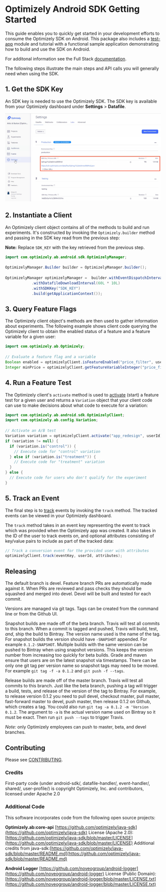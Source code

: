 # Optimizely Android SDK Getting Started

This guide enables you to quickly get started in your development efforts to consume the Optimizely SDK on Android. This package also includes a [test-app](./test-app/README.md) module and tutorial with a functional sample application demonstrating how to build and use the SDK on Android.

For additonal information see the Full Stack [documentation](https://docs.developers.optimizely.com/full-stack/docs).

The following steps illustrate the main steps and API calls you will generally need when using the SDK.

## 1. Get the SDK Key
An SDK key is needed to use the Optimizely SDK. The SDK key is available from your Optimizely dashboard under **Settings** > **Datafile**. 

![images/sdk_key.jpg](images/sdk_key.jpg)

## 2. Instantiate a Client
An Optimizely client object contains all of the methods to build and run experiments. It's constructed by invoking the `Optimizely.builder` method and passing in the SDK key read from the previous step:

**Note:** Replace `SDK_KEY` with the key retrieved from the previous step.

```java
import com.optimizely.ab.android.sdk.OptimizelyManager;

OptimizelyManager.Builder builder = OptimizelyManager.builder();

OptimizelyManager optimizelyManager =  builder.withEventDispatchInterval(60L * 10L)
            .withDatafileDownloadInterval(60L * 10L)
            .withSDKKey("SDK_KEY")
            .build(getApplicationContext());
```

## 3. Query Feature Flags
The Optimizely client object's methods are then used to gather information about experiments. The following example shows client code querying the Optimizely client to obtain the enabled status of a feature and a feature variable for a given user:
```java
import com.optimizely.ab.Optimizely;

// Evaluate a feature flag and a variable
Boolean enabled = optimizelyClient.isFeatureEnabled("price_filter", userId);
Integer minPrice = optimizelyClient.getFeatureVariableInteger("price_filter", "min_price", userId);
```

## 4. Run a Feature Test
The Optimizely client's `activate` method is used to [activate](https://docs.developers.optimizely.com/full-stack/docs/activate) (start) a feature test for a given user and returns a `Variation` object that your client code can use to make decisions about what code to execute for a variation:
```java
import com.optimizely.ab.android.sdk.OptimizelyClient;
import com.optimizely.ab.config.Variation;

// Activate an A/B test
Variation variation = optimizelyClient.activate("app_redesign", userId);
if (variation != null) {
  if (variation.is("control")) {
    // Execute code for "control" variation
  } else if (variation.is("treatment")) {
    // Execute code for "treatment" variation
  }
} else {
  // Execute code for users who don't qualify for the experiment
}
```

## 5. Track an Event
The final step is to [track](https://docs.developers.optimizely.com/full-stack/docs/track) events by invoking the `track` method. The tracked events can be viewed in your Optimizely dashboard. 

The `track` method takes in an event key representing the event to track which was provided when the Optimizely app was created. It also takes in the ID of the user to track events on, and optional attributes consisting of key/value pairs to include as part of the tracked data:
```java
// Track a conversion event for the provided user with attributes
optimizelyClient.track(eventKey, userId, attributes);
```

## Releasing
The default branch is devel.  Feature branch PRs are automatically made against it. When PRs are reviewed and pass checks they should be squashed and merged into devel.  Devel will be built and tested for each commit.

Versions are managed via git tags.  Tags can be created from the command line or from the Github UI.

Snapshot builds are made off of the beta branch.  Travis will test all commits to this branch.  When a commit is tagged and pushed, Travis will build, test, *and*, ship the build to Bintray.  The version name used
is the name of the tag.  For snapshot builds the version should have `-SNAPSHOT` appended.  For example `0.1.2-SNAPSHOT`.  Multiple builds with the same version can be pushed to Bintray when using snapshot versions.
This keeps the version number from increasing too quickly for beta builds.  Grade and maven ensure that users are on the latest snapshot via timestamps.
There can be only one git tag per version name so snapshot tags may need to be moved.  For example `git tag -f -a 0.1.2` and `git push -f --tags`.  

Release builds are made off of the master branch.  Travis will test all commits to this branch.  Just like the beta branch, pushing a tag will trigger a build, tests, and release of the version of the tag to Bintray.
For example, to release version 0.1.2 you need to pull devel, checkout master, pull master, fast-forward master to devel, push master, then release 0.1.2 on Github, which creates a tag.  You could also run 
`git tag -a 0.1.2 -m 'Version 0.1.2`.  The argument to `-a` is the actual version name used on Bintray so it must be exact.  Then run `git push --tags` to trigger Travis.

*Note:* only Optimizely employees can push to master, beta, and devel branches.

## Contributing
Please see [CONTRIBUTING](CONTRIBUTING.md).

### Credits

First-party code (under android-sdk/, datafile-handler/, event-handler/, shared/, user-profile/) is copyright Optimizely, Inc. and contributors, licensed under Apache 2.0

### Additional Code
This software incorporates code from the following open source projects:

**Optimizely.ab:core-api** [https://github.com/optimizely/java-sdk](https://github.com/optimizely/java-sdk)
License (Apache 2.0): [https://github.com/optimizely/java-sdk/blob/master/LICENSE](https://github.com/optimizely/java-sdk/blob/master/LICENSE)
Additional credits from java-sdk:[https://github.com/optimizely/java-sdk/blob/master/README.md](https://github.com/optimizely/java-sdk/blob/master/README.md)

**Android Logger** [https://github.com/noveogroup/android-logger](https://github.com/noveogroup/android-logger)
License (Public Domain): [https://github.com/noveogroup/android-logger/blob/master/LICENSE.txt](https://github.com/noveogroup/android-logger/blob/master/LICENSE.txt)

